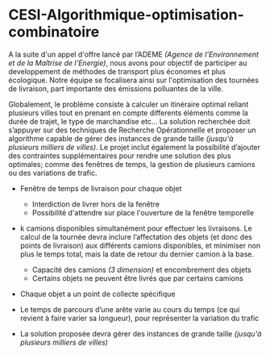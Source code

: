# CESI-Algorithmique-optimisation-combinatoire
 
A la suite d'un appel d'offre lancé par l’ADEME *(Agence de l’Environnement et de la Maîtrise de l’Energie)*, nous avons pour objectif de participer au developpement de méthodes de transport plus économes et plus écologique. Notre équipe se focalisera ainsi sur l'optimisation des tournées de livraison, part importante des émissions polluantes de la ville.

Globalement, le problème consiste à calculer un itinéraire optimal reliant plusieurs villes tout en prenant en compte differents éléments comme la durée de trajet, le type de marchandise etc... La solution recherchée doit s’appuyer sur des techniques de Recherche Opérationnelle et proposer un algorithme capable de gérer des instances de grande taille *(jusqu'à plusieurs milliers de villes)*. Le projet inclut également la possibilité d’ajouter des contraintes supplémentaires pour rendre une solution des plus optimales; comme des fenêtres de temps, la gestion de plusieurs camions ou des variations de trafic.


- Fenêtre de temps de livraison pour chaque objet
    - Interdiction de livrer hors de la fenêtre
    - Possibilité d'attendre sur place l'ouverture de la fenêtre temporelle

- k camions disponibles simultanément pour effectuer les livraisons. Le calcul de la tournée devra inclure l’affectation des objets (et donc des points de livraison) aux différents camions disponibles, et minimiser non plus le temps total, mais la date de retour du dernier camion à la base.
    - Capacité des camions *(3 dimension)* et encombrement des objets
    - Certains objets ne peuvent être livrés que par certains camions

- Chaque objet a un point de collecte spécifique

- Le temps de parcours d’une arête varie au cours du temps (ce qui revient à faire varier sa longueur), pour représenter la variation du trafic

- La solution proposée devra gérer des instances de grande taille *(jusqu'à plusieurs milliers de villes)*